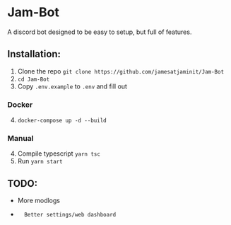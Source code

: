 # Jam-Bot

A discord bot designed to be easy to setup, but full of features.

## Installation:

1. Clone the repo `git clone https://github.com/jamesatjaminit/Jam-Bot`
2. `cd Jam-Bot`
3. Copy `.env.example` to `.env` and fill out

### Docker

4. `docker-compose up -d --build`

### Manual

4. Compile typescript `yarn tsc`
5. Run `yarn start`

## TODO:

-   More modlogs
-       Better settings/web dashboard
